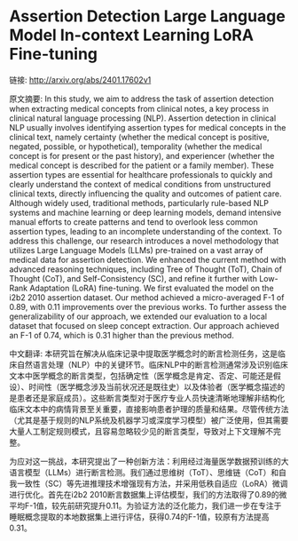 # Assertion Detection Large Language Model In-context Learning LoRA Fine-tuning

链接: http://arxiv.org/abs/2401.17602v1

原文摘要:
In this study, we aim to address the task of assertion detection when
extracting medical concepts from clinical notes, a key process in clinical
natural language processing (NLP). Assertion detection in clinical NLP usually
involves identifying assertion types for medical concepts in the clinical text,
namely certainty (whether the medical concept is positive, negated, possible,
or hypothetical), temporality (whether the medical concept is for present or
the past history), and experiencer (whether the medical concept is described
for the patient or a family member). These assertion types are essential for
healthcare professionals to quickly and clearly understand the context of
medical conditions from unstructured clinical texts, directly influencing the
quality and outcomes of patient care. Although widely used, traditional
methods, particularly rule-based NLP systems and machine learning or deep
learning models, demand intensive manual efforts to create patterns and tend to
overlook less common assertion types, leading to an incomplete understanding of
the context. To address this challenge, our research introduces a novel
methodology that utilizes Large Language Models (LLMs) pre-trained on a vast
array of medical data for assertion detection. We enhanced the current method
with advanced reasoning techniques, including Tree of Thought (ToT), Chain of
Thought (CoT), and Self-Consistency (SC), and refine it further with Low-Rank
Adaptation (LoRA) fine-tuning. We first evaluated the model on the i2b2 2010
assertion dataset. Our method achieved a micro-averaged F-1 of 0.89, with 0.11
improvements over the previous works. To further assess the generalizability of
our approach, we extended our evaluation to a local dataset that focused on
sleep concept extraction. Our approach achieved an F-1 of 0.74, which is 0.31
higher than the previous method.

中文翻译:
本研究旨在解决从临床记录中提取医学概念时的断言检测任务，这是临床自然语言处理（NLP）中的关键环节。临床NLP中的断言检测通常涉及识别临床文本中医学概念的断言类型，包括确定性（医学概念是肯定、否定、可能还是假设）、时间性（医学概念涉及当前状况还是既往史）以及体验者（医学概念描述的是患者还是家庭成员）。这些断言类型对于医疗专业人员快速清晰地理解非结构化临床文本中的病情背景至关重要，直接影响患者护理的质量和结果。尽管传统方法（尤其是基于规则的NLP系统及机器学习或深度学习模型）被广泛使用，但其需要大量人工制定规则模式，且容易忽略较少见的断言类型，导致对上下文理解不完整。

为应对这一挑战，本研究提出了一种创新方法：利用经过海量医学数据预训练的大语言模型（LLMs）进行断言检测。我们通过思维树（ToT）、思维链（CoT）和自我一致性（SC）等先进推理技术增强现有方法，并采用低秩自适应（LoRA）微调进行优化。首先在i2b2 2010断言数据集上评估模型，我们的方法取得了0.89的微平均F-1值，较先前研究提升0.11。为验证方法的泛化能力，我们进一步在专注于睡眠概念提取的本地数据集上进行评估，获得0.74的F-1值，较原有方法提高0.31。

